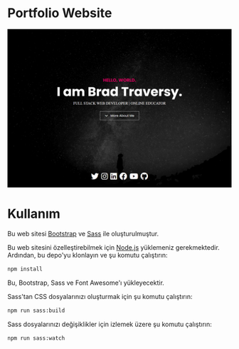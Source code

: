 # Portfolio Website

<img src="./images/screen.png" />

# Kullanım

Bu web sitesi [Bootstrap](https://getbootstrap.com/) ve [Sass](https://sass-lang.com/) ile oluşturulmuştur.

Bu web sitesini özelleştirebilmek için [Node.js](https://nodejs.org/en/) yüklemeniz gerekmektedir. Ardından, bu depo'yu klonlayın ve şu komutu çalıştırın:

```bash
npm install
```

Bu, Bootstrap, Sass ve Font Awesome'ı yükleyecektir.

Sass'tan CSS dosyalarınızı oluşturmak için şu komutu çalıştırın:

```bash
npm run sass:build
```

Sass dosyalarınızı değişiklikler için izlemek üzere şu komutu çalıştırın:

```bash
npm run sass:watch
```
